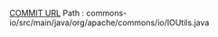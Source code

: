 [COMMIT URL](https://github.com/apache/commons-io/commit/03027d8ff28929e3e5a618a31e9bcab0c90d0c0b)
Path : commons-io/src/main/java/org/apache/commons/io/IOUtils.java
